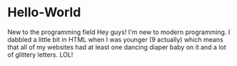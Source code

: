 # Hello-World
New to the programming field
Hey guys!  I'm new to modern programming.  I dabbled a little bit in HTML when I was younger (9 actually) which means that all of my websites had at least one dancing diaper baby on it and a lot of glittery letters. LOL!
